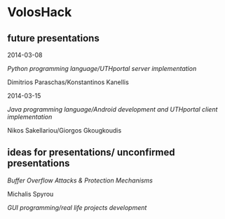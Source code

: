 VolosHack
=========

future presentations
---
2014-03-08

*Python programming language/UTHportal server implementation*

Dimitrios Paraschas/Konstantinos Kanellis

2014-03-15

*Java programming language/Android development and UTHportal client implementation*

Nikos Sakellariou/Giorgos Gkougkoudis


ideas for presentations/ unconfirmed presentations
---
*Buffer Overflow Attacks & Protection Mechanisms*

Michalis Spyrou


*GUI programming/real life projects development*
